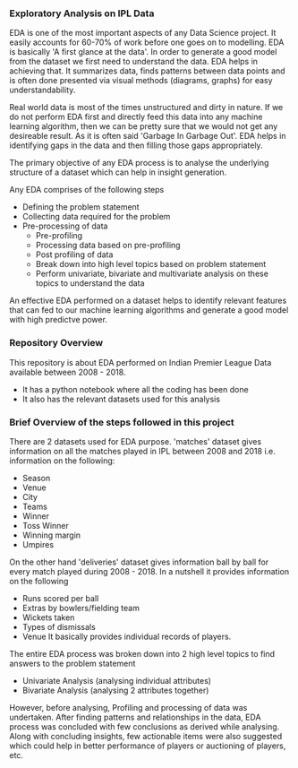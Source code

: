 ### Exploratory Analysis on IPL Data

EDA is one of the most important aspects of any Data Science project. It easily accounts for 60-70% of work before one goes on to modelling. EDA is basically 'A first glance at the data'. In order to generate a good model from the dataset we first need to understand the data. EDA helps in achieving that. It summarizes data, finds patterns between data points and is often done presented via visual methods (diagrams, graphs) for easy understandability.

Real world data is most of the times unstructured and dirty in nature. If we do not perform EDA first and directly feed this data into any machine learning algorithm, then we can be pretty sure that we would not get any desireable result. As it is often said 'Garbage In Garbage Out'. EDA helps in identifying gaps in the data and then filling those gaps appropriately. 

The primary objective of any EDA process is to analyse the underlying structure of a dataset which can help in insight generation.

Any EDA comprises of the following steps
- Defining the problem statement
- Collecting data required for the problem
- Pre-processing of data
  - Pre-profiling
  - Processing data based on pre-profiling
  - Post profiling of data
  - Break down into high level topics based on problem statement
  - Perform univariate, bivariate and multivariate analysis on these topics to understand the data

An effective EDA performed on a dataset helps to identify relevant features that can fed to our machine learning algorithms and generate a good model with high predictve power.


### Repository Overview

This repository is about EDA performed on Indian Premier League Data available between 2008 - 2018.
- It has a python notebook where all the coding has been done 
- It also has the relevant datasets used for this analysis

### Brief Overview of the steps followed in this project

There are 2 datasets used for EDA purpose. 'matches' dataset gives information on all the matches played in IPL between 2008 and 2018 i.e. information on the following:
- Season
- Venue
- City
- Teams
- Winner
- Toss Winner
- Winning margin
- Umpires

On the other hand 'deliveries' dataset gives information ball by ball for every match played during 2008 - 2018. In a nutshell it provides information on the following
- Runs scored per ball
- Extras by bowlers/fielding team
- Wickets taken
- Types of dismissals
- Venue
It basically provides individual records of players. 

The entire EDA process was broken down into 2 high level topics to find answers to the problem statement
- Univariate Analysis (analysing individual attributes)
- Bivariate Analysis (analysing 2 attributes together)

However, before analysing, Profiling and processing of data was undertaken.
After finding patterns and relationships in the data, EDA process was concluded with few conclusions as derived while analysing. Along with concluding insights, few actionable items were also suggested which could help in better performance of players or auctioning of players, etc.

